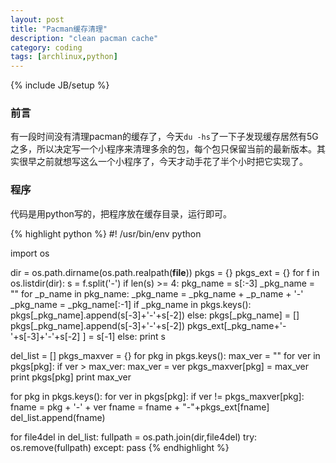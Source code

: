 ```yaml
---
layout: post
title: "Pacman缓存清理"
description: "clean pacman cache"
category: coding
tags: [archlinux,python]
---
```

{% include JB/setup %}

### 前言
有一段时间没有清理pacman的缓存了，今天`du -hs`了一下子发现缓存居然有5G之多，所以决定写一个小程序来清理多余的包，每个包只保留当前的最新版本。其实很早之前就想写这么一个小程序了，今天才动手花了半个小时把它实现了。

### 程序
代码是用python写的，把程序放在缓存目录，运行即可。
<!--more-->
{% highlight python %}
#! /usr/bin/env python

import os

dir =  os.path.dirname(os.path.realpath(__file__))
pkgs = {}
pkgs_ext = {}
for f in os.listdir(dir):
    s = f.split('-')
    if len(s) >= 4:
        pkg_name = s[:-3]
        _pkg_name = ""
        for _p_name in pkg_name:
            _pkg_name = _pkg_name + _p_name + '-'
        _pkg_name = _pkg_name[:-1]
        if _pkg_name in pkgs.keys():
            pkgs[_pkg_name].append(s[-3]+'-'+s[-2])
        else:
            pkgs[_pkg_name] = []
            pkgs[_pkg_name].append(s[-3]+'-'+s[-2])
        pkgs_ext[_pkg_name+'-'+s[-3]+'-'+s[-2] ] = s[-1]
    else:
        print s

del_list = []
pkgs_maxver = {}
for pkg in pkgs.keys():
    max_ver = ""
    for ver in pkgs[pkg]:
        if ver > max_ver:
            max_ver = ver
    pkgs_maxver[pkg] = max_ver 
    print pkgs[pkg]
    print max_ver

for pkg in pkgs.keys():
    for ver in pkgs[pkg]:
        if ver != pkgs_maxver[pkg]:
            fname = pkg + '-' + ver
            fname = fname + "-"+pkgs_ext[fname]
            del_list.append(fname)


for file4del in del_list:
    fullpath = os.path.join(dir,file4del)
    try:
        os.remove(fullpath)
    except:
        pass
{% endhighlight %}
